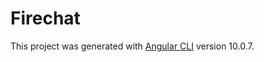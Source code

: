 # Firechat

This project was generated with [Angular CLI](https://github.com/angular/angular-cli) version 10.0.7.
